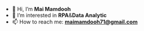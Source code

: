 - 👋 Hi, I’m **Mai Mamdooh**
- 👀 I’m interested in **RPA**&**Data Analytic**
- 📫 How to reach me: **maimamdooh71@gmail.com**

<!---
maiimamdooh/maiimamdooh is a ✨ special ✨ repository because its `README.md` (this file) appears on your GitHub profile.
You can click the Preview link to take a look at your changes.
--->
